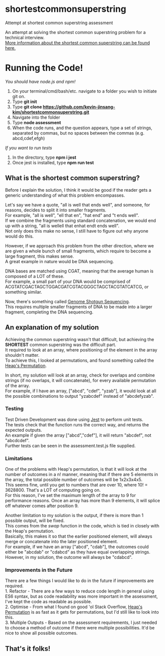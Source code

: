 # shortestcommonsuperstring
Attempt at shortest common superstring assessment

An attempt at solving the shortest common superstring problem for a technical interview.<br>
<a href=https://en.wikipedia.org/wiki/Shortest_common_supersequence_problem>More information about the shortest common superstring can be found here.</a>

<h1>Running the Code!</h1>

<i>You should have node.js and npm!</i>
1. On your terminal/cmd/bash/etc. navigate to a folder you wish to initiate git on.
2. Type <strong>git init</strong>
3. Type <strong>git clone https://github.com/kevin-jinsang-kim/shortestcommonsuperstring.git</strong>
4. Navigate into the folder
5. Type <strong>node assessment</strong>
6. When the code runs, and the question appears, type a set of strings, separated by commas, but no spaces between the commas (e.g. abcd,cdef,efgh)

<i>If you want to run tests</i>
1. In the directory, type <strong>npm i jest</strong>
2. Once jest is installed, type <strong>npm run test</strong>


<h2>What is the shortest common superstring?</h2>

Before I explain the solution, I think it would be good if the reader gets a generic understanding of what this problem encompasses.

Let's say we have a quote, "all is well that ends well", and someone, for reasons, decides to split it into smaller fragments.<br>
For example, "all is well", "ell that en", "hat end" and "t ends well".<br>
If we combine the fragments using standard concatenation, we would end up with a string, "all is wellell that enhat endt ends well".<br>
Not only does this make no sense, I still have to figure out why anyone would do this.

However, if we approach this problem from the other direction, where we are given a whole bunch of small fragments, which require to become a large fragment, this makes sense.<br>
A great example in nature would be DNA sequencing. <br>

DNA bases are matched using CGAT, meaning that the average human is composed of a LOT of these. <br/>
For example, a small part of your DNA would be comprised of ACGTATCGACTAGCTGGACGATCGTACGGGCTAGCTACGTATCATCG, or something similar.

Now, there's something called <a href=https://en.wikipedia.org/wiki/Shotgun_sequencing>Genome Shotgun Sequencing</a>.<br>
This requires multiple smaller fragments of DNA to be made into a larger fragment, completing the DNA sequencing.


<h2>An explanation of my solution</h2>

Achieving the common superstring wasn't that difficult, but achieving the <strong>SHORTEST</strong> common superstring was the difficult part.<br>
It required to look at an array, where positioning of the element in the array shouldn't matter.<br>
To achieve this, I looked at permutations, and found something called the <a href=https://en.wikipedia.org/wiki/Heap%27s_algorithm>Heap's Permutation</a>.<br>

In short, my solution will look at an array, check for overlaps and combine strings (if no overlaps, it will concatenate), for every available permutation of the array.<br>
For example, if I have an array, ["abcd", "cdef", "yzab"], it would look at all the possible combinations to output "yzabcdef" instead of "abcdefyzab".<br>

<h3>Testing</h3>

Test Driven Development was done using <a href=https://jestjs.io/>Jest</a> to perform unit tests.<br>
The tests check that the function runs the correct way, and returns the expected outputs.<br>
An example if given the array ["abcd","cdef"], it will return "abcdef", not "abcdcdef".<br>
Further tests can be seen in the assessment.test.js file supplied.

<h3>Limitations</h3>

One of the problems with Heap's permutation, is that it will look at the number of outcomes in a n! manner, meaning that if there are 5 elements in the array, the total possible number of outcomes will be 1x2x3x4x5. <br>
This seems fine, until you get to numbers that are over 10, where 10! = 3628800. That's a LOT of computing going on. <br>
For this reason, I've set the maximum length of the array to 9 for performance reasons. Once an array has more than 9 elements, it will splice off whatever comes after position 9.<br>

Another limitation to my solution is the output, if there is more than 1 possible output, will be fixed.<br>
This comes from the <i>swap</i> function in the code, which is tied in closely with the Heap's permutation.<br>
Basically, this makes it so that the earlier positioned element, will always merge or concatenate into the later positioned element.<br>
For example, if we have an array ["abcd", "cdab"], the outcomes could either be "abcdab" or "cdabcd" as they have equal overlapping strings.<br>
However, in my solution, the outcome will always be "cdabcd".

<h3>Improvements in the Future</h3>
There are a few things I would like to do in the future if improvements are required. <br>
1. Refactor - There are a few ways to reduce code length in general using ES6 syntax, but as code readability was more important in the assessment, I've kept the code as readable as possible.<br>
2. Optimise - From what I found on good 'ol Stack Overflow, <a href=https://stackoverflow.com/questions/37579994/generate-permutations-of-javascript-array>Heap's Permutation</a> is as fast as it gets for permutations, but I'd still like to look into this.<br>
3. Multiple Outputs - Based on the assessment requirements, I just needed to choose a method of outcome if there were multiple possibilities. It'd be nice to show all possible outcomes.

<h2>That's it folks!</h2>
